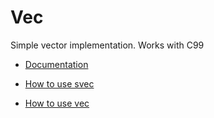 # Vec

Simple vector implementation. Works with C99

- [Documentation](src/vec/vec.h)

- [How to use svec](examples/static_vec/example_svec.c)

- [How to use vec](examples/vec/example_vec.c)
